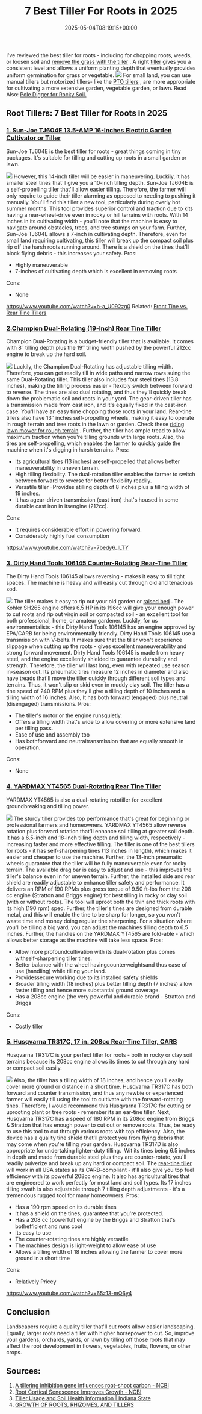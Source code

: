 ﻿---
layout: post
title: 7 Best Tiller For Roots in 2025
date: '2025-05-04T08:19:15+00:00'
categories:
- Tillers
tags: []
slug: /best-tiller-for-roots/
lastmod: 2025-05-07T12:21:25+03:00
---

I've reviewed the best tiller for roots - including for chopping roots, weeds, or loosen soil and
[remove the grass with the tiller](https://pestpolicy.com/how-to-use-a-tiller-to-remove-grass/)
.
A right
[tiller](https://www.ncbi.nlm.nih.gov/pmc/articles/PMC5543968/)
gives you a consistent level and allows a uniform planting depth that eventually provides uniform germination for grass or vegetable.
![](/assets/img/img/)
For small land, you can use manual tillers but motorized tillers- like the
[PTO tillers](https://pestpolicy.com/best-pto-tiller-for-the-money/)
, are more appropriate for cultivating a more extensive garden, vegetable garden, or lawn. Read Also:
[Pole Digger for Rocky Soil.](https://pestpolicy.com/best-pole-digger-for-rocky-soil/)
## Root Tillers: 7 Best Tiller for Roots in 2025
### [1. Sun-Joe TJ604E 13.5-AMP 16-Inches Electric Garden Cultivator or Tiller](https://www.amazon.com/dp/B01DTIC79Q/?tag=p-policy-20)
Sun-Joe TJ604E is the best tiller for roots - great things coming in tiny packages. It's suitable for tilling and cutting up roots in a small garden or lawn.

![](/assets/img/e/ir)
However, this 14-inch tiller will be easier in maneuvering. Luckily, it has smaller steel tines that'll give you a 10-inch tilling depth.
Sun-Joe TJ604E
is a self-propelling tiller that'll allow easier tilling. Therefore, the farmer will only require to guide their tiller alarming as opposed to needing to pushing it manually. You'll find this tiller a new tool, particularly during overly hot summer months.
This tool provides superior control and traction due to kits having a rear-wheel-drive even in rocky or hill terrains with roots.
With 14 inches in its cultivating width - you'll note that the machine is easy to navigate around obstacles, trees, and tree stumps on your farm.
Further,
Sun-Joe TJ604E
allows a 7-inch in cultivating depth. Therefore, even for small land requiring cultivating, this tiller will break up the compact soil plus rip off the harsh roots running around. There is a shield on the tines that'll block flying debris - this increases your safety.
Pros:
- Highly maneuverable
- 7-inches of cultivating depth which is excellent in removing roots

Cons:
- None

https://www.youtube.com/watch?v=b-a_U092zg0
Related:
[Front Tine vs. Rear Tine Tillers](https://pestpolicy.com/front-tine-vs-rear-tine-tillers/)
### [2.Champion Dual-Rotating (19-Inch) Rear Tine Tiller](https://www.amazon.com/dp/B079CYGP6W/?tag=p-policy-20)
Champion Dual-Rotating is a budget-friendly tiller that is available. It comes with 8″ tilling depth plus the 19″ tilling width pushed by the powerful 212cc engine to break up the hard soil.

![](/assets/img/e/ir)
Luckily, the
Champion Dual-Rotating has adjustable tilling width. Therefore, you can get readily till in wide paths and narrow rows suing the same Dual-Rotating tiller.
This tiller also includes four steel tines (13.8 inches), making the tilling process easier - flexibly switch between forward to reverse. The tines are also dual rotating, and thus they'll quickly break down the problematic soil and roots in your yard.
The gear-driven tiller has a transmission made from cast iron, and it's equally fixed in the cast-iron case. You'll have an easy time chopping those roots in your land.
Rear-tine tillers also have 13″ inches self-propelling wheels, making it easy to operate in rough terrain and tree roots in the lawn or garden. Check these
[riding lawn mower for rough terrain](https://pestpolicy.com/best-riding-lawn-mower-for-rough-terrain/)
.
Further, the tiller has ample tread to allow maximum traction when you're tilling grounds with large roots. Also, the tires are self-propelling, which enables the farmer to quickly guide the machine when it's digging in harsh terrains.
Pros:
- Its agricultural tires (13 inches) areself-propelled that allows better maneuverability in uneven terrain.
- High tilling flexibility. The dual-rotation tiller enables the farmer to switch between forward to reverse for better flexibility readily.
- Versatile tiller -Provides atilling depth of 8 inches plus a tilling width of 19 inches.
- It has agear-driven transmission (cast iron) that's housed in some durable cast iron in itsengine (212cc).

Cons:
- It requires considerable effort in powering forward.
- Considerably highly fuel consumption

https://www.youtube.com/watch?v=7bedy6_ILTY
### [3. Dirty Hand Tools 106145 Counter-Rotating Rear-Tine Tiller](https://www.amazon.com/dp/B07NQYB8PC/?tag=p-policy-20)
The Dirty Hand Tools 106145 allows reversing - makes it easy to till tight spaces. The machine is heavy and will easily cut through
old and tenacious sod.

![](/assets/img/e/ir)
The tiller makes it easy to rip
out your old garden or
[raised bed](https://pestpolicy.com/best-tiller-for-raised-beds/)
.
The Kohler SH265 engine offers 6.5 HP in its 196cc will give your enough power to cut roots and rip out virgin soil or compacted soil - an excellent tool for both professional, home, or amateur gardener.
Luckily, for us environmentalists - this Dirty Hand Tools 106145 has an engine approved by EPA/CARB for being environmentally friendly.
Dirty Hand Tools 106145 use a transmission with V-belts. It makes sure that the tiller won't experience slippage when cutting up the roots - gives excellent maneuverability and strong forward movement.
Dirty Hand Tools 106145 is made from heavy steel, and the engine excellently shielded to guarantee durability and strength. Therefore, the tiller will last long, even with repeated use season in-season out.
Its pneumatic tires measure 12 inches in diameter and also have treads that'll move the tiller quickly through different soil types and terrains. Thus, it won't slip or skid even in muddy clay soil.
The tiller has a tine speed of 240 RPM plus they'll give a tilling depth of 10 inches and a tilling width of 16 inches. Also, It has both forward (engaged) plus neutral (disengaged) transmissions.
Pros:
- The tiller's motor or the engine runsquietly.
- Offers a tilling width that's wide to allow covering or more extensive land per tilling pass.
- Ease of use and assembly too
- Has bothforward and neutraltransmission that are equally smooth in operation.

Cons:
- None

### [4. YARDMAX YT4565 Dual-Rotating Rear Tine Tiller](https://www.amazon.com/dp/B06XQ5NGW2/?tag=p-policy-20)
YARDMAX YT4565 is also a dual-rotating rototiller for excellent groundbreaking and tilling power.

![](/assets/img/e/ir)
The sturdy tiller provides top performance that's great for beginning or professional farmers and homeowners.
YARDMAX YT4565 allow reverse rotation plus forward rotation that'll enhance soil tilling at greater soil depth. It has a 6.5-inch and 18-inch tilling depth and tilling width, respectively - increasing faster and more effective tilling.
The tiller is one of the best tillers for roots - it has self-sharpening tines (13 inches in length), which makes it easier and cheaper to use the machine. Further, the 13-inch pneumatic wheels guarantee that the tiller will be fully maneuverable even for rocky terrain.
The available drag bar is easy to adjust and use - this improves the tiller's balance even in for uneven terrain. Further, the installed side and rear shield are readily adjustable to enhance tiller safety and performance.
It delivers an RPM of 190 RPMs plus gross torque of 9.50 ft-lbs from the 208 cc engine (Stratton and Briggs engine) for best tilling in rocky or clay soil (with or without roots). The tool will uproot both the thin and thick roots with its high (190 rpm) sped.
Further, the tiller's tines are designed from durable metal, and this will enable the tine to be sharp for longer, so you won't waste time and money doing regular tine sharpening.
For a situation where you'll be tilling a big yard, you can adjust the machines tilling depth to 6.5 inches. Further, the handles on the
YARDMAX YT4565 are fold-able - which allows better storage as the machine will take less space.
Pros:
- Allow more profoundcultivation with its dual-rotation plus comes withself-sharpening tiller tines.
- Better balance with the wheel havingcounterweightsand thus ease of use (handling) while tilling your land.
- Providessecure working due to its installed safety shields
- Broader tilling width (18 inches) plus better tilling depth (7 inches) allow faster tilling and hence more substantial ground coverage.
- Has a 208cc engine (the very powerful and durable brand - Stratton and Briggs

Cons:
- Costly tiller

### [5. Husqvarna TR317C, 17 in. 208cc Rear-Tine Tiller, CARB](https://www.amazon.com/dp/B07B163K5S/?tag=p-policy-20)
Husqvarna TR317C is your perfect tiller for roots - both in rocky or clay soil terrains because its 208cc engine allows its times to cut through any hard or compact soil easily.

![](/assets/img/e/ir)
Also,
the tiller has a tilling width of 18 inches, and hence you'll easily cover more ground or distance in a short time.
Husqvarna TR317C has both forward and counter transmission, and thus any newbie or experienced farmer will easily till using the tool to cultivate with the forward-rotating tines. Therefore, I would recommend this Husqvarna TR317C for cutting or uprooting plant or tree roots - remember its an ear-tine tiller.
Next,
Husqvarna TR317C has a speed of 180 RPM in its 208cc engine from Briggs & Stratton that has enough power to cut out or remove roots. Thus, be ready to use this tool to cut through various roots with top efficiency. Also, the device has a quality tine shield that'll protect you from flying debris that may come when you're tilling your garden.
Husqvarna TR317D is also appropriate for undertaking lighter-duty tilling.  Wit its tines being 6.5 inches in depth and made from durable steel plus they are counter-rotate, you'll readily pulverize and break up any hard or compact soil.
The
[rear-tine tiller](https://pestpolicy.com/best-rear-tine-tiller/)
will work in all USA states as its CARB-compliant - it'll also give you top fuel efficiency with its powerful 208cc engine. It also has agricultural tires that are engineered to work perfectly for most land and soil types. Its 17 inches tilling swath is also adjustable through 7 tilling depth adjustments - it's a tremendous rugged tool for many homeowners.
Pros:
- Has a 190 rpm speed on its durable tines
- It has a shield on the tines, guarantee that you're protected.
- Has a 208 cc (powerful) engine by the Briggs and Stratton that's bothefficient and runs cool
- Its easy to use
- The counter-rotating tines are highly versatile
- The machines design is light-weight to allow ease of use
- Allows a tilling width of 18 inches allowing the farmer to cover more ground in a short time

Cons:
- Relatively Pricey

https://www.youtube.com/watch?v=65z13-mQ6y4
## Conclusion
Landscapers require a quality tiller that'll cut roots allow easier landscaping. Equally, larger roots need a tiller with higher horsepower to cut.
So, improve your gardens, orchards, yards, or lawn by tilling off those roots that may affect the root development in flowers, vegetables, fruits, flowers, or other crops.
## Sources:
1. [A tillering inhibition gene influences root–shoot carbon - NCBI](https://www.ncbi.nlm.nih.gov/pmc/articles/PMC4682434/)
2. [Root Cortical Senescence Improves Growth - NCBI](https://www.ncbi.nlm.nih.gov/pmc/articles/PMC5543968/)
3. [Tiller Usage and Soil Health Information | Indiana State](https://www.indstate.edu/university-engagement/sustainability/garden/tiller-usage-and-soil-health-information)
4. [GROWTH OF ROOTS, RHIZOMES, AND TILLERS](https://vtechworks.lib.vt.edu/bitstream/handle/10919/76220/LD5655.V855_1973.S63.pdf?sequence=1&isAllowed=y)